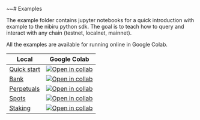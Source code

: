 ~~# Examples

The example folder contains jupyter notebooks for a quick introduction with example to the nibiru python sdk. The goal is to teach how to query and interact with any chain (testnet, localnet, mainnet).

All the examples are available for running online in Google Colab.

| Local  | Google Colab |
| ------------- |--------------|
| [Quick start](1_quick_start.ipynb) | [![Open in collab](https://colab.research.google.com/assets/colab-badge.svg)](https://colab.research.google.com/github/NibiruChain/py-sdk/blob/main/examples/1_quick_start.ipynb) |
| [Bank](2_bank.ipynb)    | [![Open in collab](https://colab.research.google.com/assets/colab-badge.svg)](https://colab.research.google.com/github/NibiruChain/py-sdk/blob/main/examples/2_bank.ipynb) |
| [Perpetuals](3_perp.ipynb) | [![Open in collab](https://colab.research.google.com/assets/colab-badge.svg)](https://colab.research.google.com/github/NibiruChain/py-sdk/blob/main/examples/3_perp.ipynb) |
| [Spots](4_spot.ipynb)   | [![Open in collab](https://colab.research.google.com/assets/colab-badge.svg)](https://colab.research.google.com/github/NibiruChain/py-sdk/blob/main/examples/4_spot.ipynb) |
| [Staking](5_staking.ipynb) | [![Open in collab](https://colab.research.google.com/assets/colab-badge.svg)](https://colab.research.google.com/github/NibiruChain/py-sdk/blob/main/examples/5_staking.ipynb) |

